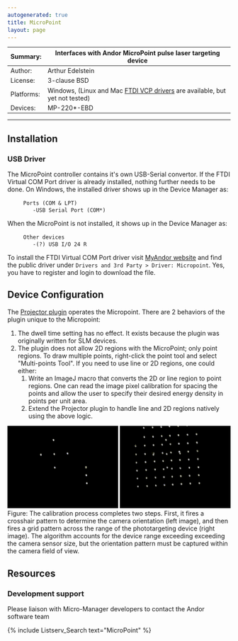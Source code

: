 ```yaml
---
autogenerated: true
title: MicroPoint
layout: page
---
```


| Summary:   | Interfaces with Andor MicroPoint pulse laser targeting device                                                          |
|------------|------------------------------------------------------------------------------------------------------------------------|
| Author:    | Arthur Edelstein                                                                                                       |
| License:   | 3-clause BSD                                                                                                           |
| Platforms: | Windows, (Linux and Mac [FTDI VCP drivers](http://www.ftdichip.com/Drivers/VCP.htm) are available, but yet not tested) |
| Devices:   | MP-220\*-EBD                                                                                                           |

------------------------------------------------------------------------

## Installation

### USB Driver

The MicroPoint controller contains it's own USB-Serial convertor. If the
FTDI Virtual COM Port driver is already installed, nothing further needs
to be done. On Windows, the installed driver shows up in the Device
Manager as:

```
     Ports (COM & LPT)
        -USB Serial Port (COM*)
```

When the MicroPoint is not installed, it shows up in the Device Manager
as:

```
     Other devices
        -(?) USB I/O 24 R
```

To install the FTDI Virtual COM Port driver visit [MyAndor
website](http://www.andor.com/my/user/) and find the public driver under
`Drivers and 3rd Party > Driver: Micropoint`. Yes, you have to register
and login to download the file.

## Device Configuration

The [Projector plugin](Projector "wikilink") operates the Micropoint.
There are 2 behaviors of the plugin unique to the Micropoint:

1.  The dwell time setting has no effect. It exists because the plugin
    was originally written for SLM devices.
2.  The plugin does not allow 2D regions with the MicroPoint; only point
    regions. To draw multiple points, right-click the point tool and
    select "Multi-points Tool". If you need to use line or 2D regions,
    one could either:
    1.  Write an ImageJ macro that converts the 2D or line region to
        point regions. One can read the image pixel calibration for
        spacing the points and allow the user to specify their desired
        energy density in points per unit area.
    2.  Extend the Projector plugin to handle line and 2D regions
        natively using the above logic.

![](media/Micropoint-calibration.png "Micropoint-calibration.png") Figure:
The calibration process completes two steps. First, it fires a crosshair
pattern to determine the camera orientation (left image), and then fires
a grid pattern across the range of the phototargeting device (right
image). The algorithm accounts for the device range exceeding exceeding
the camera sensor size, but the orientation pattern must be captured
within the camera field of view.

## Resources

### Development support

Please liaison with Micro-Manager developers to contact the Andor
software team

{% include Listserv_Search text="MicroPoint" %}

